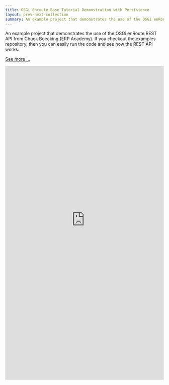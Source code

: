 ```yaml
---
title: OSGi Enroute Base Tutorial Demonstration with Persistence
layout: prev-next-collection
summary: An example project that demonstrates the use of the OSGi enRoute REST API
---
```


An example project that demonstrates the use of the OSGi enRoute REST API from Chuck Boecking (ERP Academy). If you checkout the examples repository, then you can easily run the code and see how the REST API works.

[See more ...](https://github.com/osgi/osgi.enroute.examples/tree/master/osgi.enroute.examples.rest.application)

<iframe width="100%" height="1000px" src="http://erp-academy.chuckboecking.com/?page_id=3789" frameborder="0" allowfullscreen></iframe>

